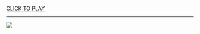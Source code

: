 
<a href="https://premium76.site?title=google_drive_games_unblocked&ref=13M">CLICK TO PLAY</a></h3>
<hr>

<a href="https://premium76.site?title=google_drive_games_unblocked&ref=13M"><img src="https://clearcache.store/games.png"></a>


